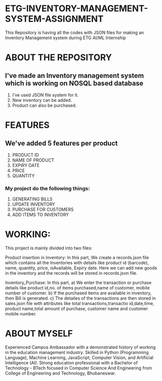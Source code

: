 # ETG-INVENTORY-MANAGEMENT-SYSTEM-ASSIGNMENT
This Repository is having all the codes with JSON files for making an Inventory Management system during ETG AI/ML Internship

# ABOUT THE REPOSITORY 
## I've made an Inventory management system which is working on NOSQL based database
1. I've used JSON file system for it.
2. New inventory can be added.
3. Product can also be purchased.

# FEATURES
## We've added 5 features per product
1. PRODUCT ID
2. NAME OF PRODUCT
3. EXPIRY DATE
4. PRICE
5. QUANTITY

### My project do the following things:
1. GENERATING BILLS
2. UPDATE INVENTORY
3. PURCHASE FOR CUSTOMERS
4. ADD ITEMS TO INVENTORY

# WORKING:
This project is mainly divided into two files:

Product insertion in Inventory: In this part, We create a records.json file which contains all the Inventories with details like product id (barcode), name, quantity, price, isAvailable, Expiry date. Here we can add new goods in the inventory and the records will be stored in records.json file.

Inventory_Purchase: In this part, a) We enter the transaction or purchase details like product id,no. of items purchased,name of customer, mobile number of customer. b) If the purchased items are available in inventory, then Bill is generated. c) The detailes of the transactions are then stored in sales.json file with attributes like total transactions,transactio id,date,time, product name,total amount of purchase, customer name and customer mobile number.

# ABOUT MYSELF
Experienced Campus Ambassador with a demonstrated history of working in the education management industry. Skilled in Python (Programming Language), Machine Learning, JavaScript, Computer Vision, and Artificial Intelligence (AI). Strong education professional with a Bachelor of Technology - BTech focused in Computer Science And Engineering from College of Engineering and Technology, Bhubaneswar.
